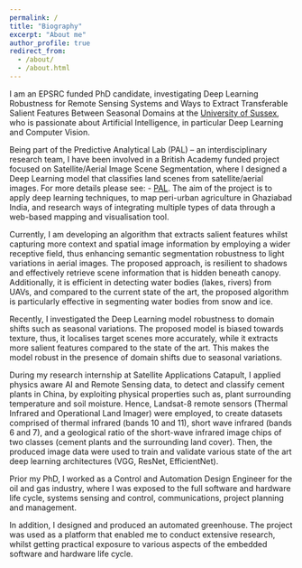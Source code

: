 ```yaml
---
permalink: /
title: "Biography"
excerpt: "About me"
author_profile: true
redirect_from:
  - /about/
  - /about.html
---
```


I am an EPSRC funded PhD candidate, investigating Deep Learning Robustness for Remote Sensing Systems and Ways to Extract Transferable Salient Features Between Seasonal Domains at the [University of Sussex](https://profiles.sussex.ac.uk/p188305-georgios-voulgaris), who is passionate about Artificial Intelligence, in particular Deep Learning and Computer Vision.

Being part of the Predictive Analytical Lab (PAL) – an interdisciplinary research team, I have been involved in a British Academy funded project focused on Satellite/Aerial Image Scene Segmentation, where I designed a Deep Learning model that classifies land scenes from satellite/aerial images. For more details please see: - [PAL](https://wearepal.ai/projects/ssrp). The aim of the project is to apply deep learning techniques, to map peri-urban agriculture in Ghaziabad India, and research ways of integrating multiple types of data through a web-based mapping and visualisation tool.

Currently, I am developing an algorithm that extracts salient features whilst capturing more context and spatial image information by employing a wider receptive field, thus enhancing semantic segmentation robustness to light variations in aerial images. The proposed approach, is resilient to shadows and effectively retrieve scene information that is hidden beneath canopy. Additionally, it is efficient in detecting water bodies (lakes, rivers) from UAVs, and compared to the current state of the art, the proposed algorithm is particularly effective in segmenting water bodies from snow and ice.  

Recently, I investigated the Deep Learning model robustness to domain shifts such as seasonal variations. The proposed model is biased towards texture, thus, it localises target scenes more accurately, while it extracts more salient features compared to the state of the art. This makes the model robust in the presence of domain shifts due to seasonal variations.

During my research internship at Satellite Applications Catapult, I applied physics aware AI and Remote Sensing data, to detect and classify cement plants in China, by exploiting physical properties such as, plant surrounding temperature and soil moisture. Hence, Landsat-8 remote sensors (Thermal Infrared and Operational Land Imager) were employed, to create datasets comprised of thermal infrared (bands 10 and 11), short wave infrared (bands 6 and 7), and a geological ratio of the short-wave infrared image chips of two classes (cement plants and the surrounding land cover). Then, the produced image data were used to train and validate various state of the art deep learning architectures (VGG, ResNet, EfficientNet).

Prior my PhD, I worked as a Control and Automation Design Engineer for the oil and gas industry, where I was exposed to the full software and hardware life cycle, systems sensing and control, communications, project planning and management.

In addition, I designed and produced an automated greenhouse. The project was used as a platform that enabled me to conduct extensive research, whilst getting practical exposure to various aspects of the embedded software and hardware life cycle.

